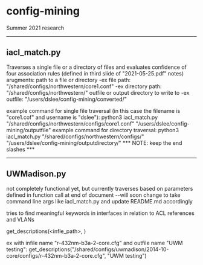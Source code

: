 # config-mining
Summer 2021 research

-------------------
iacl_match.py
-------------------
Traverses a single file or a directory of files and evaluates confidence of four association rules (defined in third slide of "2021-05-25.pdf" notes)
arugments: 
    path to a file or directory 
        -ex file path: "/shared/configs/northwestern/core1.conf"
        -ex directory path: "/shared/configs/northwestern/"
    outfile or output directory to write to 
        -ex outfile: "/users/dslee/config-mining/converted/"

example command for single file traversal (in this case the filename is "core1.cof" and username is "dslee"):
    python3 iacl_match.py "/shared/configs/northwestern/configs/core1.conf" "/users/dslee/config-mining/outputfile"
example command for directory traversal: 
    python3 iacl_match.py "/shared/configs/northwestern/configs/" "/users/dslee/config-mining/outputdirectory/"
*** NOTE: keep the end slashes ***


-------------------
UWMadison.py
-------------------
not completely functional yet, but currently traverses based on parameters defined in function call at end
of document --will soon change to take command line args like iacl_match.py and update README.md accordingly

tries to find meaningful keywords in interfaces in relation to ACL references and VLANs 

get_descriptions(<infle_path>, <outfile>)

ex with infile name "r-432nm-b3a-2-core.cfg" and outfile name "UWM testing":
get_descriptions("/shared/configs/uwmadison/2014-10-core/configs/r-432nm-b3a-2-core.cfg", "UWM testing")

